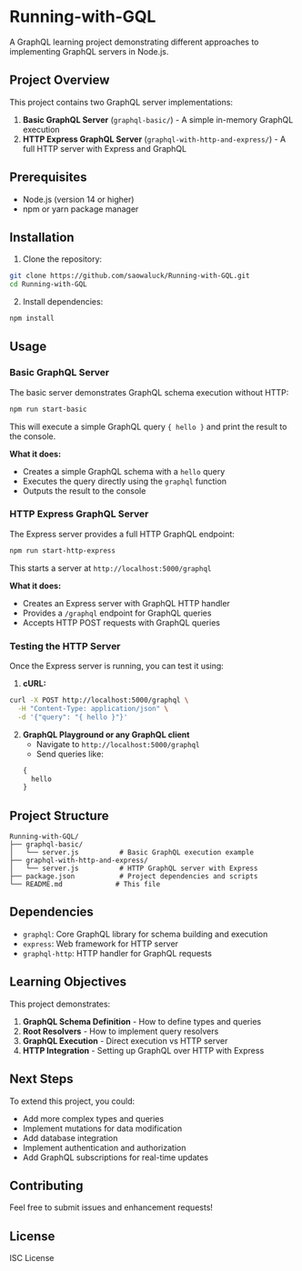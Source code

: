 # Running-with-GQL

A GraphQL learning project demonstrating different approaches to implementing GraphQL servers in Node.js.

## Project Overview

This project contains two GraphQL server implementations:

1. **Basic GraphQL Server** (`graphql-basic/`) - A simple in-memory GraphQL execution
2. **HTTP Express GraphQL Server** (`graphql-with-http-and-express/`) - A full HTTP server with Express and GraphQL

## Prerequisites

- Node.js (version 14 or higher)
- npm or yarn package manager

## Installation

1. Clone the repository:
```bash
git clone https://github.com/saowaluck/Running-with-GQL.git
cd Running-with-GQL
```

2. Install dependencies:
```bash
npm install
```

## Usage

### Basic GraphQL Server

The basic server demonstrates GraphQL schema execution without HTTP:

```bash
npm run start-basic
```

This will execute a simple GraphQL query `{ hello }` and print the result to the console.

**What it does:**
- Creates a simple GraphQL schema with a `hello` query
- Executes the query directly using the `graphql` function
- Outputs the result to the console

### HTTP Express GraphQL Server

The Express server provides a full HTTP GraphQL endpoint:

```bash
npm run start-http-express
```

This starts a server at `http://localhost:5000/graphql`

**What it does:**
- Creates an Express server with GraphQL HTTP handler
- Provides a `/graphql` endpoint for GraphQL queries
- Accepts HTTP POST requests with GraphQL queries

### Testing the HTTP Server

Once the Express server is running, you can test it using:

1. **cURL:**
```bash
curl -X POST http://localhost:5000/graphql \
  -H "Content-Type: application/json" \
  -d '{"query": "{ hello }"}'
```

2. **GraphQL Playground or any GraphQL client**
   - Navigate to `http://localhost:5000/graphql`
   - Send queries like:
   ```graphql
   {
     hello
   }
   ```

## Project Structure

```
Running-with-GQL/
├── graphql-basic/
│   └── server.js          # Basic GraphQL execution example
├── graphql-with-http-and-express/
│   └── server.js          # HTTP GraphQL server with Express
├── package.json           # Project dependencies and scripts
└── README.md             # This file
```

## Dependencies

- `graphql`: Core GraphQL library for schema building and execution
- `express`: Web framework for HTTP server
- `graphql-http`: HTTP handler for GraphQL requests

## Learning Objectives

This project demonstrates:

1. **GraphQL Schema Definition** - How to define types and queries
2. **Root Resolvers** - How to implement query resolvers
3. **GraphQL Execution** - Direct execution vs HTTP server
4. **HTTP Integration** - Setting up GraphQL over HTTP with Express

## Next Steps

To extend this project, you could:

- Add more complex types and queries
- Implement mutations for data modification
- Add database integration
- Implement authentication and authorization
- Add GraphQL subscriptions for real-time updates

## Contributing

Feel free to submit issues and enhancement requests!

## License

ISC License
